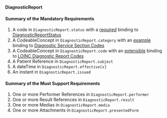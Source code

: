**DiagnosticReport**

#### Summary of the Mandatory Requirements
1.  A  code  in `DiagnosticReport.status`
with a [required](http://hl7.org/fhir/R4/terminologies.html#required)
 binding to [DiagnosticReportStatus](http://hl7.org/fhir/ValueSet/diagnostic-report-status)
1.  A  CodeableConcept  in `DiagnosticReport.category`
with an [example](http://hl7.org/fhir/R4/terminologies.html#example)
 binding to [Diagnostic Service Section Codes](http://hl7.org/fhir/ValueSet/diagnostic-service-sections)
1.  A  CodeableConcept  in `DiagnosticReport.code`
with an [extensible](http://hl7.org/fhir/R4/terminologies.html#extensible)
 binding to [LOINC Diagnostic Report Codes](http://hl7.org/fhir/ValueSet/report-codes)
1.  A Patient Reference  in `DiagnosticReport.subject`
1.  A  dateTime  in `DiagnosticReport.effective[x]`
1.  An  instant  in `DiagnosticReport.issued`

#### Summary of the Must Support Requirements
1. One or more Performer References  in `DiagnosticReport.performer`
1. One or more Result References  in `DiagnosticReport.result`
1. One or more  Medias  in `DiagnosticReport.media`
1. One or more  Attachments  in `DiagnosticReport.presentedForm`